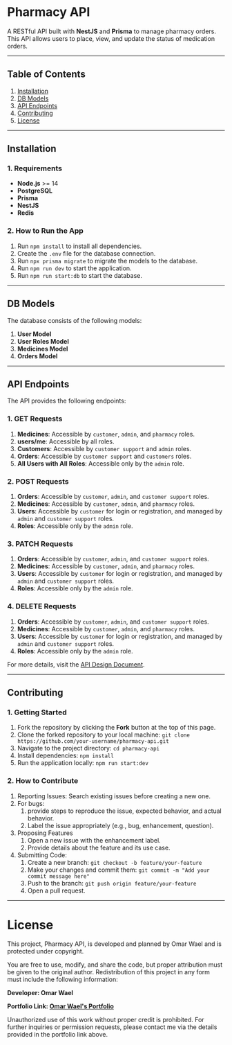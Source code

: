 # Pharmacy API
A RESTful API built with **NestJS** and **Prisma** to manage pharmacy orders. This API allows users to place, view, and update the status of medication orders.

---

## Table of Contents
1. [Installation](#installation)
2. [DB Models](#db-models)
3. [API Endpoints](#api-endpoints)
4. [Contributing](#contributing)
5. [License](#license)

---

## Installation

### 1. Requirements
- **Node.js** >= 14
- **PostgreSQL**
- **Prisma**
- **NestJS**
- **Redis**

### 2. How to Run the App
1. Run `npm install` to install all dependencies.
2. Create the `.env` file for the database connection.
3. Run `npx prisma migrate` to migrate the models to the database.
4. Run `npm run dev` to start the application.
5. Run `npm run start:db` to start the database.

---

## DB Models
The database consists of the following models:
1. **User Model**
2. **User Roles Model**
3. **Medicines Model**
4. **Orders Model**

---

## API Endpoints
The API provides the following endpoints:

### 1. GET Requests
1. **Medicines**: Accessible by `customer`, `admin`, and `pharmacy` roles.
2. **users/me**: Accessible by all roles.
3. **Customers**: Accessible by `customer support` and `admin` roles.
4. **Orders**: Accessible by `customer support` and `customers` roles.
5. **All Users with All Roles**: Accessible only by the `admin` role.

### 2. POST Requests
1. **Orders**: Accessible by `customer`, `admin`, and `customer support` roles.
2. **Medicines**: Accessible by `customer`, `admin`, and `pharmacy` roles.
3. **Users**: Accessible by `customer` for login or registration, and managed by `admin` and `customer support` roles.
4. **Roles**: Accessible only by the `admin` role.

### 3. PATCH Requests
1. **Orders**: Accessible by `customer`, `admin`, and `customer support` roles.
2. **Medicines**: Accessible by `customer`, `admin`, and `pharmacy` roles.
3. **Users**: Accessible by `customer` for login or registration, and managed by `admin` and `customer support` roles.
4. **Roles**: Accessible only by the `admin` role.

### 4. DELETE Requests
1. **Orders**: Accessible by `customer`, `admin`, and `customer support` roles.
2. **Medicines**: Accessible by `customer`, `admin`, and `pharmacy` roles.
3. **Users**: Accessible by `customer` for login or registration, and managed by `admin` and `customer support` roles.
4. **Roles**: Accessible only by the `admin` role.

For more details, visit the [API Design Document](https://www.figma.com/board/UmyIPejBj5Y6XvhUTCROfW/Pharmacy-System-Organiser?node-id=0-1&t=wUDRjDRliQgqarYB-1).

---

## Contributing
### 1. Getting Started
1. Fork the repository by clicking the **Fork** button at the top of this page.
2. Clone the forked repository to your local machine:
   `git clone https://github.com/your-username/pharmacy-api.git`
3. Navigate to the project directory:
`cd pharmacy-api`
4. Install dependencies:
`npm install`
5. Run the application locally:
`npm run start:dev`
### 2. How to Contribute
1. Reporting Issues:
    Search existing issues before creating a new one.
2. For bugs:
    1. provide steps to reproduce the issue, expected behavior, and actual behavior.
    2. Label the issue appropriately (e.g., bug, enhancement, question).
3. Proposing Features
    1. Open a new issue with the enhancement label.
    2. Provide details about the feature and its use case.
 4. Submitting Code:
    1. Create a new branch:
    `git checkout -b feature/your-feature`
    2. Make your changes and commit them:
    `git commit -m "Add your commit message here"`
    3. Push to the branch:
    `git push origin feature/your-feature`
    4. Open a pull request.
---    
   
# License
This project, Pharmacy API, is developed and planned by Omar Wael and is protected under copyright.

You are free to use, modify, and share the code, but proper attribution must be given to the original author. Redistribution of this project in any form must include the following information:

**Developer: Omar Wael** 

**Portfolio Link: [Omar Wael's Portfolio](https://omar-wael.netlify.app/)**

Unauthorized use of this work without proper credit is prohibited.
For further inquiries or permission requests, please contact me via the details provided in the portfolio link above.
